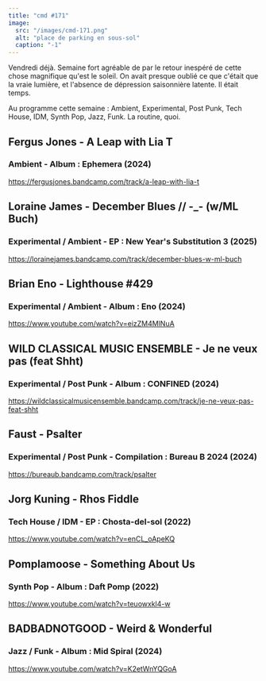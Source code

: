 ```yaml
---
title: "cmd #171"
image:
  src: "/images/cmd-171.png"
  alt: "place de parking en sous-sol"
  caption: "-1"
---
```


Vendredi déjà. Semaine fort agréable de par le retour inespéré de cette chose magnifique qu'est le soleil. On avait presque oublié ce que c'était que la vraie lumière, et l'absence de dépression saisonnière latente. Il était temps.

Au programme cette semaine : Ambient, Experimental, Post Punk, Tech House, IDM, Synth Pop, Jazz, Funk. La routine, quoi.

## Fergus Jones - A Leap with Lia T

### Ambient - Album : Ephemera (2024)

https://fergusjones.bandcamp.com/track/a-leap-with-lia-t

## Loraine James - December Blues // -\_- (w/ML Buch)

### Experimental / Ambient - EP : New Year's Substitution 3 (2025)

https://lorainejames.bandcamp.com/track/december-blues-w-ml-buch

## Brian Eno - Lighthouse #429

### Experimental / Ambient - Album : Eno (2024)

https://www.youtube.com/watch?v=eizZM4MlNuA

## WILD CLASSICAL MUSIC ENSEMBLE - Je ne veux pas (feat Shht)

### Experimental / Post Punk - Album : CONFINED (2024)

https://wildclassicalmusicensemble.bandcamp.com/track/je-ne-veux-pas-feat-shht

## Faust - Psalter

### Experimental / Post Punk - Compilation : Bureau B 2024 (2024)

https://bureaub.bandcamp.com/track/psalter

## Jorg Kuning - Rhos Fiddle

### Tech House / IDM - EP : Chosta​-​del​-​sol (2022)

https://www.youtube.com/watch?v=enCL_oApeKQ

## Pomplamoose - Something About Us

### Synth Pop - Album : Daft Pomp (2022)

https://www.youtube.com/watch?v=teuowxkl4-w

## BADBADNOTGOOD - Weird & Wonderful

### Jazz / Funk - Album : Mid Spiral (2024)

https://www.youtube.com/watch?v=K2etWnYQGoA
